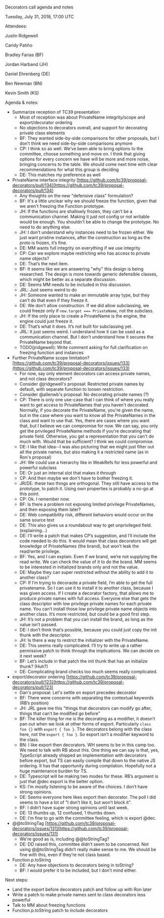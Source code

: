 Decorators call agenda and notes

Tuesday, July 31, 2018, 17:00 UTC

Attendees:

Justin Ridgewell

Caridy Patiño

Bradley Farias (BF)

Jordan Harband (JH)

Daniel Ehrenberg (DE)

Ben Newman (BN)

Kevin Smith (KS)

Agenda & notes:

* Summarize reception of TC39 presentation
    * Most of reception was about PrivateName integrity/scope and export/decorator ordering
    * No objections to decorators overall, and support for decorating private class elements
    * BF: They wanted side-by-side comparisons for other proposals, but I don’t think we need side-by-side comparisons anymore
    * CP: I think so as well. We’ve been able to bring options to the committee, choose something and move on. I think that giving options for every concern we have will be more and more noise, bringing concerns to the table. We should come next time with clear recommendations for what this group is deciding
    * DE: This matches my preference as well
* PrivateName interface integrity [https://github.com/tc39/proposal-decorators/pull/134](https://github.com/tc39/proposal-decorators/pull/134) 
    * Any thoughts on the new "defensive class" formulation?
    * BF: It's a little unclear why we should freeze the function, given that we aren't freezing the Function prototype.
    * JH: If the functions are shallowly frozen, they can’t be a communication channel. Making it just not config or not writable would be enough. You shouldn’t be able to change the prototype. No need to do anything else.
    * JH: I don’t understand why instances need to be frozen either. We just want pristine instances, after the construction as long as the proto is frozen, it’s fine.
    * DE: MM wants full integrity on everything if we use integrity
    * CP: Can we explore maybe restricting who has access to private name objects?
    * DE: That’s the next item.
    * BF: It seems like we are answering "why" this design is being researched. The design is more towards generic defensible classes, which might be better as a separate discussion.
    * DE: Seems MM needs to be included in this discussion.
    * JRL: Just seems weird to do
    * JH: Someone wanted to make an immutable array type, but they can’t do that even if they freeze it.
    * DE: We don’t allow construction. If we did allow subclassing, we could freeze only if `new.target === PrivateName`, not the subclass.
    * JH: If the only place to create a PrivateName is the engine, the engine could just freeze it.
    * DE: That’s what it does. It’s not built for subclassing yet.
    * JRL: It just seems weird. I understand how it can be used as a communication channel. But I don’t understand how it secures the PrivateName beyond that.
    * TODO(jridgewell): Write comment asking for full clarification on freezing function and instances
* Further PrivateName scope limitation? [https://github.com/tc39/proposal-decorators/issues/133](https://github.com/tc39/proposal-decorators/issues/133) 
    * For now, say only element decorators can access private names, and not class decorators?
    * Consider @jridgewell's proposal: Restricted private names by default, with separate function to loosen restriction.
    * Consider @allenwb's proposal: No decorating private names (?)
    * CP: There is only one use-case that I can think of where you really want to get access to PrivateNames that you haven't decorated. Normally, if you decorate the PrivateName, you're given the name, but in the case where you want to know all the PrivateNames in the class and want to use that. Yes, there are cases where you want that, but I believe we can compromise for now. We can say, you only get the privileged PrivateName methods if you're decorating that private field. Otherwise, you get a representation that you can't do much with. Would that be sufficient? I think we could compromise.
    * DE: I like that idea--I was also picturing that we might just filter out all the private names, but also making it a restricted name (as in Ron's proposal)
    * JH: We could use a hierarchy like in WeakRefs for less powerful and powerful subclass
    * DE: Or just an internal slot that makes it through
    * CP: And then maybe we don't have to bother freezing it.
    * JR/DE: these two things are orthogonal. They still have access to the prototype, to patch it. Using own properties is probably a no-go at this point.
    * CP: Ok. I remember now.
    * BF: Is there a problem not exposing limited privilege PrivateNames, and then exposing them later?
    * DE: Web compatibility risk, different behaviors would occur on the same source text
    * DE: This also gives us a roundabout way to get unprivileged field. (explaining…)
    * DE: I’ll write a patch that makes CP’s suggestion, and I’ll include the code needed to do this. It would mean that class decorators will get knowledge of PrivateNames (the brand), but won’t leak the read/write privilege.
    * BF: Yes, and I can explain. Even if we brand, we’re not supplying the read write. We can check the value of it to do the brand. MM seems to be interested in initialized brands only and not the value.
    * DE: Maybe they can super restricted without the ability to add it to another class?
    * CP: If I’m trying to decoraote a private field, I’m able to get the full privatename. So I can use it to install it to another class, because I was given access. If I create a decorator factory, that allows me to produce private names with full access. Everyone else that gets the class descriptor with low privilege private names for each private name. You can’t install those low privilege private name objects into another class. It’s more restricted, but could be a good first step.
    * JH: It’s not a problem that you can install the brand, as long as the value isn’t passed.
    * DE: I don’t think that’s possible, because you could just copy the init thunk with the descriptor.
    * JH: Is there a way to restrict the initializer with the PrivateName.
    * DE: This seems really complicated. I’ll try to write up a rather permissive patch to think through the implications. We can decide on it next week?
    * BF: Let’s include in that patch the init thunk that has an initialize thunk? (Huh?)
    * DE: Complicating brand checks too much seems really complicated.
* export/decorator ordering [https://github.com/tc39/proposal-decorators/pull/123](https://github.com/tc39/proposal-decorators/pull/123) 
    * Dan's proposal: Let's settle on export precedes decorator
    * BF: There were concerns with separating the contextual keywords (RB’s position)
    * JH: JRL gave me this "things that decorators can modify go after, things that can’t be modified go before"
    * BF: The killer thing for me is the decorating as a modifier, it doesn’t pan out when we look at other forms of export. Particularly `class foo {}` with `export { foo }`. The decorators belong with the class here, not the `export { foo }`. So export isn’t a modifier keyword to the class.
    * BN: I like export then decorators. WH seems to be in this camp too. We need to talk with RB about this. One thing we can say is that, yes, TypeScript already shipped an implementation with decorators before export, but TS can easily compile that down to the native JS ordering. It has that opportunity during compilation. Hopefully not a huge maintenance burden for TS.
    * DE: Typescript will be making two modes for these. RB’s argument is just that @dec export is the better option.
    * KS: I’m mostly listening to be aware of the choices. I don’t have strong opinions.
    * DE: Seems everyone here likes export then decorator. The poll I did seems  to have a lot of "I don’t like it, but won’t block it".
    * BF: I didn’t have super strong opinions until last week.
    * DE: 13 thumbs up, 12 confused, 1 thumbs down.
    * DE: I’m fine to go with the committee feeling, which is export @dec.
* @@toStringTag [https://github.com/tc39/proposal-decorators/issues/131](https://github.com/tc39/proposal-decorators/issues/131) 
    * We're good as is, including @@toStringTag?
    * DE: DD raised this, committee didn’t seem to be concerned. Not using @@toStringTag didn’t really make sense to me. We should be fine with this, even if they’re not class based.
* Function.p.toString
    * DE: Any have objections to decorators being in toString?
    * BF: I would prefer it to be included, but I don’t mind either.

Next steps:

* Land the export before decorators patch and follow up with Ron later
* Write a patch to make private names sent to class decorators less powerful
* Talk to MM about freezing functions
* Function.p.toString patch to include decorators
